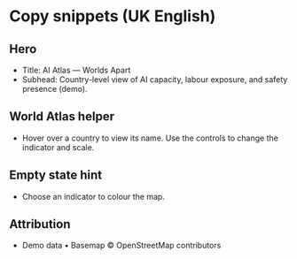 # Copy snippets (UK English)

## Hero
- Title: AI Atlas — Worlds Apart
- Subhead: Country-level view of AI capacity, labour exposure, and safety presence (demo).

## World Atlas helper
- Hover over a country to view its name. Use the controls to change the indicator and scale.

## Empty state hint
- Choose an indicator to colour the map.

## Attribution
- Demo data • Basemap © OpenStreetMap contributors
